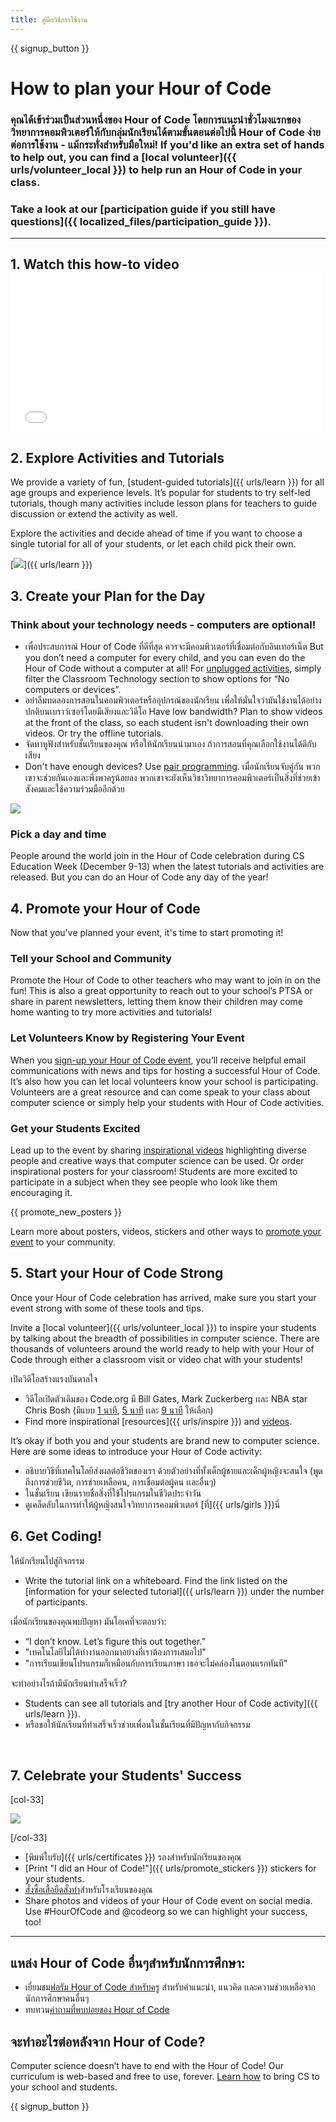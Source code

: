 ```yaml
---
title: คู่มือวิธีการใช้งาน
---
```


{{ signup_button }}

# How to plan your Hour of Code

### คุณได้เข้าร่วมเป็นส่วนหนึ่งของ Hour of Code โดยการแนะนำชั่วโมงแรกของวิทยาการคอมพิวเตอร์ให้กับกลุ่มนักเรียนได้ตามขั้นตอนต่อไปนี้ Hour of Code ง่ายต่อการใช้งาน - แม้กระทั่งสำหรับมือใหม่! If you'd like an extra set of hands to help out, you can find a [local volunteer]({{ urls/volunteer_local }}) to help run an Hour of Code in your class.

### Take a look at our [participation guide if you still have questions]({{ localized_files/participation_guide }}).

***

## 1. Watch this how-to video <iframe width="500" height="255" src="//www.youtube.com/embed/SrnvvWDm73k" frameborder="0" allowfullscreen></iframe>

## 2. Explore Activities and Tutorials

We provide a variety of fun, [student-guided tutorials]({{ urls/learn }}) for all age groups and experience levels. It’s popular for students to try self-led tutorials, though many activities include lesson plans for teachers to guide discussion or extend the activity as well.

Explore the activities and decide ahead of time if you want to choose a single tutorial for all of your students, or let each child pick their own.

[<img src="/images/fit-700/tutorials.png" />]({{ urls/learn }})

## 3. Create your Plan for the Day

### Think about your technology needs - computers are optional!

- เพื่อประสบการณ์ Hour of Code ที่ดีที่สุด ควรจะมีคอมพิวเตอร์ที่เชื่อมต่อกับอินเทอร์เน็ต But you don’t need a computer for every child, and you can even do the Hour of Code without a computer at all! For [unplugged activities](/learn), simply filter the Classroom Technology section to show options for “No computers or devices”.
- อย่าลืมทดลองการสอนในคอมพิวเตอร์หรืออุปกรณ์ของนักเรียน เพื่อให้มั่นใจว่ามันใช้งานได้อย่างปกติบนเบราว์เซอร์โดยมีเสียงและวิดีโอ Have low bandwidth? Plan to show videos at the front of the class, so each student isn't downloading their own videos. Or try the offline tutorials.
- จัดหาหูฟังสำหรับชั้นเรียนของคุณ หรือให้นักเรียนนำมาเอง ถ้าการสอนที่คุณเลือกใช้งานได้ดีกับเสียง
- Don't have enough devices? Use [pair programming](https://www.youtube.com/watch?v=vgkahOzFH2Q). เมื่อนักเรียนจับคู่กัน พวกเขาจะช่วยกันเองและพึ่งพาครูน้อยลง พวกเขาจะยังเห็นวิชาวิทยาการคอมพิวเตอร์เป็นสิ่งที่ช่วยเข้าสังคมและใช้ความร่วมมืออีกด้วย

<img src="/images/fit-350/group_ipad.jpg" />

### Pick a day and time

People around the world join in the Hour of Code celebration during CS Education Week (December 9-13) when the latest tutorials and activities are released. But you can do an Hour of Code any day of the year!

## 4. Promote your Hour of Code

Now that you've planned your event, it's time to start promoting it!

### Tell your School and Community

Promote the Hour of Code to other teachers who may want to join in on the fun! This is also a great opportunity to reach out to your school’s PTSA or share in parent newsletters, letting them know their children may come home wanting to try more activities and tutorials!

### Let Volunteers Know by Registering Your Event

When you [sign-up your Hour of Code event](/), you’ll receive helpful email communications with news and tips for hosting a successful Hour of Code. It’s also how you can let local volunteers know your school is participating. Volunteers are a great resource and can come speak to your class about computer science or simply help your students with Hour of Code activities.

### Get your Students Excited

Lead up to the event by sharing [inspirational videos](/promote/resources) highlighting diverse people and creative ways that computer science can be used. Or order inspirational posters for your classroom! Students are more excited to participate in a subject when they see people who look like them encouraging it.

{{ promote_new_posters }}

Learn more about posters, videos, stickers and other ways to [promote your event](/promote/resources#posters) to your community.

## 5. Start your Hour of Code Strong

Once your Hour of Code celebration has arrived, make sure you start your event strong with some of these tools and tips.

Invite a [local volunteer]({{ urls/volunteer_local }}) to inspire your students by talking about the breadth of possibilities in computer science. There are thousands of volunteers around the world ready to help with your Hour of Code through either a classroom visit or video chat with your students!

เปิดวิดีโอสร้างแรงบันดาลใจ

- วิดีโอเปิดตัวเดิมของ Code.org มี Bill Gates, Mark Zuckerberg เเละ NBA star Chris Bosh (มีแบบ [1 นาที](https://www.youtube.com/watch?v=qYZF6oIZtfc), [5 นาที](https://www.youtube.com/watch?v=nKIu9yen5nc) เเละ [ 9 นาที](https://www.youtube.com/watch?v=dU1xS07N-FA) ให้เลือก)
- Find more inspirational [resources]({{ urls/inspire }}) and [videos](https://www.youtube.com/playlist?list=PLzdnOPI1iJNfpD8i4Sx7U0y2MccnrNZuP).

It’s okay if both you and your students are brand new to computer science. Here are some ideas to introduce your Hour of Code activity:

- อธิบายวิธีที่เทคโนโลยีส่งผลต่อชีวิตของเรา ด้วยตัวอย่างที่ทั้งเด็กผู้ชายและเด็กผู้หญิงจะสนใจ (พูดถึงการช่วยชีวิต, การช่วยเหลือคน, การเชื่อมต่อผู้คน เเละอื่นๆ)
- ในชั้นเรียน เขียนรายชื่อสิ่งที่ใช้โปรแกรมในชีวิตประจำวัน
- ดูเคล็ดลับในการทำให้ผู้หญิงสนใจวิทยาการคอมพิวเตอร์ [ที่]({{ urls/girls }})นี่


## 6. Get Coding!

ให้นักเรียนไปสู่กิจกรรม

- Write the tutorial link on a whiteboard. Find the link listed on the [information for your selected tutorial]({{ urls/learn }}) under the number of participants.

เมื่อนักเรียนของคุณพบปัญหา มันโอเคที่จะตอบว่า:

- “I don’t know. Let’s figure this out together.”
- "เทคโนโลยีไม่ได้ทำงานออกมาอย่างที่เราต้องการเสมอไป"
- "การเรียนเขียนโปรแกรมก็เหมือนกับการเรียนภาษา เธอจะไม่คล่องในตอนแรกทันที"

จะทำอย่างไรถ้ามีนักเรียนทำเสร็จเร็ว?

- Students can see all tutorials and [try another Hour of Code activity]({{ urls/learn }}).
- หรือขอให้นักเรียนที่ทำเสร็จเร็วช่วยเพื่อนในชั้นเรียนที่มีปัญหากับกิจกรรม

<p style="clear:both">&nbsp;</p>

## 7. Celebrate your Students' Success

[col-33]

<img src="/images/fit-300/boy-certificate.jpg" />

[/col-33]

- [พิมพ์ใบรับ]({{ urls/certificates }}) รองสำหรับนักเรียนของคุณ
- [Print "I did an Hour of Code!"]({{ urls/promote_stickers }}) stickers for your students.
- [สั่งซื้อเสื้อยืดสั่งทำ](http://blog.code.org/post/132608499493/hour-of-code-shirts-and-more)สำหรับโรงเรียนของคุณ
- Share photos and videos of your Hour of Code event on social media. Use #HourOfCode and @codeorg so we can highlight your success, too!

----

## แหล่ง Hour of Code อื่นๆสำหรับนักการศึกษา:

- เยี่ยมชม[ฟอรัม Hour of Code สำหรับครู](http://forum.code.org/c/plc/hour-of-code) สำหรับคำแนะนำ, แนวคิด เเละความช่วยเหลือจากนักการศึกษาคนอื่นๆ
- ทบทวน[คำถามที่พบบ่อยของ Hour of Code](https://support.code.org/hc/en-us/categories/200147083-Hour-of-Code)

## จะทำอะไรต่อหลังจาก Hour of Code?

Computer science doesn’t have to end with the Hour of Code! Our curriculum is web-based and free to use, forever. [Learn how](/beyond) to bring CS to your school and students.

{{ signup_button }}
